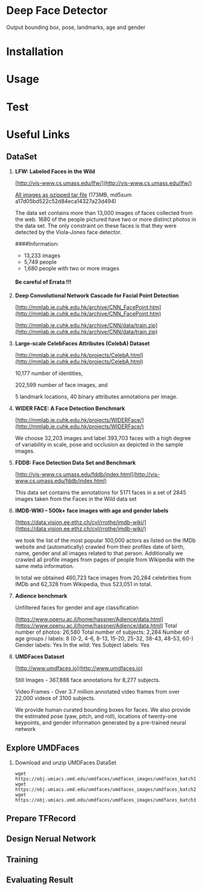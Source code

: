 # Deep Face Detector

Output bounding box, pose, landmarks, age and gender

# Installation
# Usage
# Test
# Useful Links

## DataSet
1. **LFW: Labeled Faces in the Wild**

	[http://vis-www.cs.umass.edu/lfw/](http://vis-www.cs.umass.edu/lfw/)
	
	[All images as gzipped tar file](http://vis-www.cs.umass.edu/lfw/lfw.tgz)
	(173MB, md5sum a17d05bd522c52d84eca14327a23d494)
	
	 The data set contains more than 13,000 images of faces collected from the web.
	  1680 of the people pictured have two or more distinct photos in the data set. The only constraint on these faces is that they were detected by the Viola-Jones face detector.
	 
	####Information:
	- 13,233 images
	- 5,749 people
	- 1,680 people with two or more images
	
	#### Be careful of Errata !!!

2. **Deep Convolutional Network Cascade for Facial Point Detection**

	[http://mmlab.ie.cuhk.edu.hk/archive/CNN_FacePoint.htm](http://mmlab.ie.cuhk.edu.hk/archive/CNN_FacePoint.htm)
	
	[http://mmlab.ie.cuhk.edu.hk/archive/CNN/data/train.zip](http://mmlab.ie.cuhk.edu.hk/archive/CNN/data/train.zip)
	
	
3. **Large-scale CelebFaces Attributes (CelebA) Dataset**

	[http://mmlab.ie.cuhk.edu.hk/projects/CelebA.html](http://mmlab.ie.cuhk.edu.hk/projects/CelebA.html)
	
	10,177 number of identities,

	202,599 number of face images, and

	5 landmark locations, 40 binary attributes annotations per image.
	
	
4. **WIDER FACE: A Face Detection Benchmark**

	[http://mmlab.ie.cuhk.edu.hk/projects/WIDERFace/](http://mmlab.ie.cuhk.edu.hk/projects/WIDERFace/)
	
	 We choose 32,203 images and label 393,703 faces with a high degree of variability in scale, pose and occlusion as depicted in the sample images. 
	 
5. **FDDB: Face Detection Data Set and Benchmark**

	[http://vis-www.cs.umass.edu/fddb/index.html](http://vis-www.cs.umass.edu/fddb/index.html)

	This data set contains the annotations for 5171 faces in a set of 2845 images taken from the Faces in the Wild data set
	
	
6. **IMDB-WIKI – 500k+ face images with age and gender labels**

	[https://data.vision.ee.ethz.ch/cvl/rrothe/imdb-wiki/](https://data.vision.ee.ethz.ch/cvl/rrothe/imdb-wiki/)
	
	we took the list of the most popular 100,000 actors as listed on the IMDb website and (automatically) crawled from their profiles date of birth, name, gender and all images related to that person. Additionally we crawled all profile images from pages of people from Wikipedia with the same meta information.
	
	In total we obtained 460,723 face images from 20,284 celebrities from IMDb and 62,328 from Wikipedia, thus 523,051 in total. 
	
7. **Adience benchmark**

	Unfiltered faces for gender and age classification

	[https://www.openu.ac.il/home/hassner/Adience/data.html](https://www.openu.ac.il/home/hassner/Adience/data.html)
	Total number of photos: 26,580
	Total number of subjects: 2,284
	Number of age groups / labels: 8 (0-2, 4-6, 8-13, 15-20, 25-32, 38-43, 48-53, 60-)
	Gender labels: Yes
	In the wild: Yes
	Subject labels: Yes 
	
8. **UMDFaces Dataset**

	[http://www.umdfaces.io](http://www.umdfaces.io)
	
	Still Images - 367,888 face annotations for 8,277 subjects.
	
	Video Frames - Over 3.7 million annotated video frames from over 22,000 videos of 3100 subjects.
	
	We provide human curated bounding boxes for faces. We also provide the estimated pose (yaw, pitch, and roll), locations of twenty-one keypoints, and gender information generated by a pre-trained neural network
	
## Explore UMDFaces

1. Download and unzip UMDFaces DataSet

	```
	wget https://obj.umiacs.umd.edu/umdfaces/umdfaces_images/umdfaces_batch1.tar.gz
	wget https://obj.umiacs.umd.edu/umdfaces/umdfaces_images/umdfaces_batch2.tar.gz
	wget https://obj.umiacs.umd.edu/umdfaces/umdfaces_images/umdfaces_batch3.tar.gz
	```
	
## Prepare TFRecord

## Design Nerual Network

## Training 

## Evaluating Result

